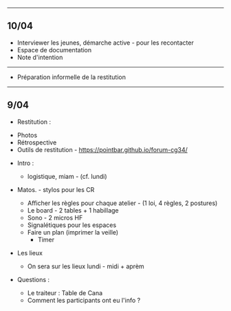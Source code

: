 ------
10/04
------
- Interviewer les jeunes, démarche active - pour les recontacter
- Espace de documentation
- Note d'intention
- ---------
- Préparation informelle de la restitution

-----
9/04
-----

* Restitution :
 - Photos
 - Rétrospective
 - Outils de restitution - https://pointbar.github.io/forum-cg34/

* Intro :
	- logistique, miam - (cf. lundi)

* Matos. 
        - stylos pour les CR
	- Afficher les règles pour chaque atelier - (1 loi, 4 règles, 2 postures)
	- Le board - 2 tables + 1 habillage
	- Sono - 2 micros HF
	- Signalétiques pour les espaces
	- Faire un plan (imprimer la veille)
        - Timer

* Les lieux
	- On sera sur les lieux lundi - midi + aprèm
  
* Questions :
  - Le traiteur : Table de Cana
  - Comment les participants ont eu l'info ?
 
